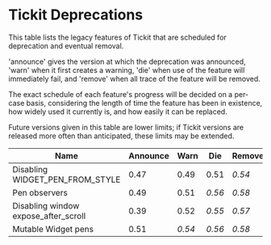 # Tickit Deprecations

This table lists the legacy features of Tickit that are scheduled for deprecation and eventual removal.

'announce' gives the version at which the deprecation was announced, 'warn' when it first creates a warning, 'die' when use of the feature will immediately fail, and 'remove' when all trace of the feature will be removed.

The exact schedule of each feature's progress will be decided on a per-case basis, considering the length of time the feature has been in existence, how widely used it currently is, and how easily it can be replaced.

Future versions given in this table are lower limits; if Tickit versions are released more often than anticipated, these limits may be extended.

| Name                             | Announce | Warn   | Die    | Remove |
|----------------------------------|----------|--------|--------|--------|
| Disabling WIDGET_PEN_FROM_STYLE  |  0.47    |  0.49  |  0.51  | *0.54* |
| Pen observers                    |  0.49    |  0.51  | *0.56* | *0.58* |
| Disabling window expose_after_scroll | 0.39 |  0.52  | *0.55* | *0.57* |
| Mutable Widget pens              |  0.51    | *0.54* | *0.56* | *0.58* |
